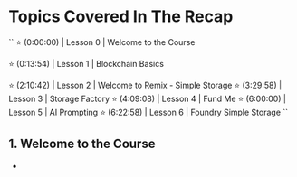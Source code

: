 # Topics Covered In The Recap

``
⭐️ (0:00:00) | Lesson 0 | Welcome to the Course

⭐️ (0:13:54) | Lesson 1 | Blockchain Basics

⭐️ (2:10:42) | Lesson 2 | Welcome to Remix - Simple Storage
⭐️ (3:29:58) | Lesson 3 | Storage Factory
⭐️ (4:09:08) | Lesson 4 | Fund Me
⭐️ (6:00:00) | Lesson 5 | AI Prompting
⭐️ (6:22:58) | Lesson 6 | Foundry Simple Storage
``

## 1. Welcome to the Course
- 
